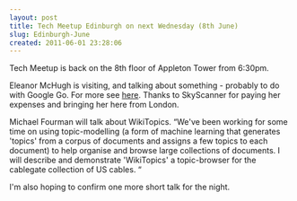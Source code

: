```yaml
---
layout: post
title: Tech Meetup Edinburgh on next Wednesday (8th June)
slug: Edinburgh-June
created: 2011-06-01 23:28:06
---
```


<p>Tech Meetup is back on the 8th floor of Appleton Tower from 6:30pm. </p>

<p>Eleanor McHugh is visiting, and talking about something - probably to do with Google Go. For more see <a href="http://techmeetuptalks.posterous.com/suggestions-for-20-minutes-of-hacker-baffleme">here</a>. Thanks to SkyScanner for paying her expenses and bringing her here  from London. </p>

<p>Michael Fourman will talk about WikiTopics. “We've been working for  some time on using topic-modelling (a form of machine learning that  generates 'topics' from a corpus of documents and assigns a few topics  to each document) to help organise and browse large collections of
documents. I will describe and demonstrate 'WikiTopics' a topic-browser for the cablegate collection of US cables. “ </p>


<p>I'm also hoping to confirm one more short talk for the night. </p>

